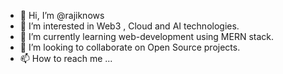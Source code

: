 - 👋 Hi, I’m @rajiknows
- 👀 I’m interested in Web3 , Cloud and AI technologies.
- 🌱 I’m currently learning web-development using MERN stack.
- 💞️ I’m looking to collaborate on Open Source projects.
- 📫 How to reach me ...

<!---
rajiknows/rajiknows is a ✨ special ✨ repository because its `README.md` (this file) appears on your GitHub profile.
You can click the Preview link to take a look at your changes.
--->
